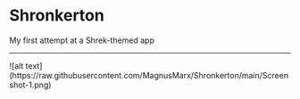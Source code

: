 # Shronkerton
My first attempt at a Shrek-themed app
<hr>
![alt text](https://raw.githubusercontent.com/MagnusMarx/Shronkerton/main/Screenshot-1.png)
